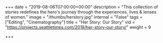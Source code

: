 +++
date = "2019-08-06T07:00:00+00:00"
description = "This collection of stories redefines the hero's journey through the experiences, lives & lenses of women."
image = "/thumbs/herstory.jpg"
internal = "False"
tags = ["Editing", "Cinematography"]
title = "Her Story: Our Story"
vid = "https://projects.seattletimes.com/2019/her-story-our-story/"
weight = 9

+++
